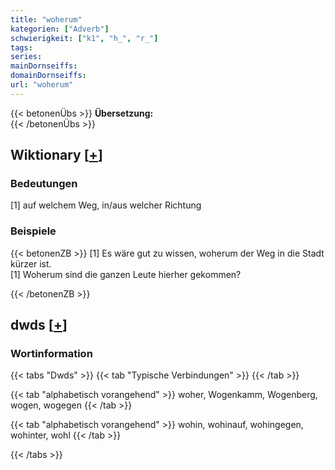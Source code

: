 ```yaml
---
title: "woherum"
kategorien: ["Adverb"]
schwierigkeit: ["k1", "h_", "r_"]
tags:
series:
mainDornseiffs:
domainDornseiffs:
url: "woherum"
---
```


{{< betonenÜbs >}}
**Übersetzung:**  
{{< /betonenÜbs >}}

## Wiktionary [[+](https://de.wiktionary.org/wiki/woherum)]

### Bedeutungen
[1] auf welchem Weg, in/aus welcher Richtung  

### Beispiele
{{< betonenZB >}}
[1] Es wäre gut zu wissen, woherum der Weg in die Stadt kürzer ist.  
[1] Woherum sind die ganzen Leute hierher gekommen?  

{{< /betonenZB >}}


## dwds [[+](https://www.dwds.de/wb/woherum)]

### Wortinformation
{{< tabs "Dwds" >}}
{{< tab "Typische Verbindungen" >}}
{{< /tab >}}

{{< tab "alphabetisch vorangehend" >}}
woher, Wogenkamm, Wogenberg, wogen, wogegen
{{< /tab >}}

{{< tab "alphabetisch vorangehend" >}}
wohin, wohinauf, wohingegen, wohinter, wohl
{{< /tab >}}

{{< /tabs >}}

